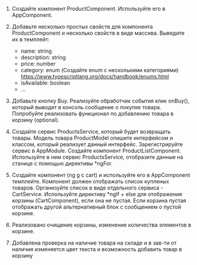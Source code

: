 1. Создайте компонент ProductComponent. Используйте его в AppComponent.
2. Добавьте несколько простых свойств для компонента ProductComponent и несколько свойств в виде массива. Выведите их в темплейт:
    - name: string
    - description: string
    - price: number
    - category: enum (Создайте enum с несколькими категориями) https://www.typescriptlang.org/docs/handbook/enums.html
    - isAvailable: boolean
    - ...

3. Добавьте кнопку Buy. Реализуйте обработчик события клик onBuy(), который выводит в консоль сообщение о покупке товара.
   Попробуйте реализовать функционал по добавлению товара в корзину (optional).

4. Создайте сервис ProductsService, который будет возвращать товары. Модель товара ProductModel опишите интерфейсом и классом, который реализует данный интерфейс.
   Зарегистрируйте сервис в AppModule. 
   Создайте компонент ProductListComponent. Используйте в нем сервис ProductsService, отобразите данные на станице c помощью директивы *ngFor.

5. Создайте компонент (ng g c cart) и используйте его в AppComponent темплейте. Компонент должен отображать список купленых товаров.
   Организуйте список в виде отдельного сервиса - CartService.  Используйте директиву *ngIf + else для отображения корзины (CartComponent), если она не пустая.
   Если корзина пустая отображать другой альтернативный блок с сообщением о пустой корзине.

6.  Реализовано очищение корзины, изменение количества элементов в корзине.

7. Добавлена проверка на наличие товара на складе и в зав-ти от наличия изменяется цвет текста и возможность добавить товар в корзину
